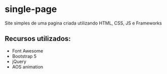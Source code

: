 # single-page
 Site simples de uma pagina criada utilizando HTML, CSS, JS e Frameworks

## Recursos utilizados:
- Font Awesome
- Bootstrap 5
- jQuery
- AOS animation

